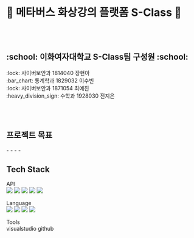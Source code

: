 # :milky_way: 메타버스 화상강의 플랫폼 S-Class :milky_way:
<br><br>
<h2> :school: 이화여자대학교 S-Class팀 구성원 :school: </h2>
:lock: 사이버보안과 1814040 장현아<br>
:bar_chart: 통계학과 1829032 이수빈<br>
:lock: 사이버보안과 1871054 최예진<br>
:heavy_division_sign: 수학과 1928030 전지은<br>

<br><br>

<h2> 프로젝트 목표 </h2>
- 
- 
- 
- 


<h2> Tech Stack </h2>

API<br>
<img src="https://img.shields.io/badge/OpenCV-5C3EE8?style=flat-square&logo=OpenCV&logoColor=white"/>
<img src="https://img.shields.io/badge/Flask-000000?style=flat-square&logo=Flask&logoColor=white"/>
<img src="https://img.shields.io/badge/Socket.io-010101?style=flat-square&logo=Socket.io&logoColor=white"/>
<img src="https://img.shields.io/badge/Agora-099DFD?style=flat-square&logo=Agora&logoColor=white"/>
<img src="https://img.shields.io/badge/MySQL-4479A1?style=flat-square&logo=MySQL&logoColor=white"/>

Language<br>
<img src="https://img.shields.io/badge/HTML5-E34F26?style=flat-square&logo=HTML5&logoColor=white"/>
<img src="https://img.shields.io/badge/CSS3-1572B6?style=flat-square&logo=CSS3&logoColor=white"/>
<img src="https://img.shields.io/badge/JavaScript-F7DF1E?style=flat-square&logo=JavaScript&logoColor=white"/>
<img src="https://img.shields.io/badge/Python-3776AB?style=flat-square&logo=Python&logoColor=white"/>

Tools<br>
visualstudio github

